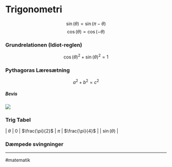 # Trigonometri

$$\sin(\theta) = \sin(\pi - \theta)$$
$$\cos(\theta) = \cos(-\theta)$$

### Grundrelationen (Idiot-reglen)
$$\cos(\theta)^2 + \sin(\theta)^2 = 1$$
### Pythagoras Læresætning
$$a^2 + b^2 = c^2$$
##### Bevis
![](https://external-content.duckduckgo.com/iu/?u=https%3A%2F%2Fewebpal.org%2Fimages%2FPythagoras2.jpg&f=1&nofb=1)

### Trig Tabel
| $\theta$ | $0$ | $\frac{\pi}{2}$ | $\pi$ | $\frac{\pi}{4}$ |
| $\sin(\theta)$ | 

### Dæmpede svingninger


---
#matematik